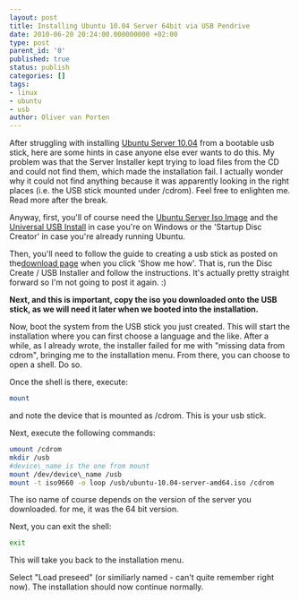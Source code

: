 ```yaml
---
layout: post
title: Installing Ubuntu 10.04 Server 64bit via USB Pendrive
date: 2010-06-20 20:24:00.000000000 +02:00
type: post
parent_id: '0'
published: true
status: publish
categories: []
tags:
- linux
- ubuntu
- usb
author: Oliver van Porten
---
```

After struggling with installing [Ubuntu Server 10.04](http://www.ubuntu.com/server) from a bootable usb stick, here are some hints in case anyone else ever wants to do this. My problem was that the Server Installer kept trying to load files from the CD and could not find them, which made the installation fail. I actually wonder why it could not find anything because it was apparently looking in the right places (i.e. the USB stick mounted under /cdrom). Feel free to enlighten me. Read more after the break.

Anyway, first, you'll of course need the [Ubuntu Server Iso Image](http://www.ubuntu.com/server/get-ubuntu/download) and the [Universal USB Install](http://www.pendrivelinux.com/downloads/Universal-USB-Installer/Universal-USB-Installer.exe) in case you're on Windows or the 'Startup Disc Creator' in case you're already running Ubuntu.

Then, you'll need to follow the guide to creating a usb stick as posted on the[download page](http://www.ubuntu.com/server/get-ubuntu/download) when you click 'Show me how'. That is, run the Disc Create / USB Installer and follow the instructions. It's actually pretty straight forward so I'm not going to post it again. :)

**Next, and this is important, copy the iso you downloaded onto the USB stick, as we will need it later when we booted into the installation.**

Now, boot the system from the USB stick you just created. This will start the installation where you can first choose a language and the like. After a while, as I already wrote, the installer failed for me with "missing data from cdrom", bringing me to the installation menu. From there, you can choose to open a shell. Do so.

Once the shell is there, execute:

``` bash
mount
```

and note the device that is mounted as /cdrom. This is your usb stick.

Next, execute the following commands:

``` bash
umount /cdrom
mkdir /usb
#device\_name is the one from mount
mount /dev/device\_name /usb
mount -t iso9660 -o loop /usb/ubuntu-10.04-server-amd64.iso /cdrom
```

The iso name of course depends on the version of the server you downloaded. for me, it was the 64 bit version.

Next, you can exit the shell:

``` bash
exit
```

This will take you back to the installation menu.

Select "Load preseed" (or similiarly named - can't quite remember right now). The installation should now continue normally.